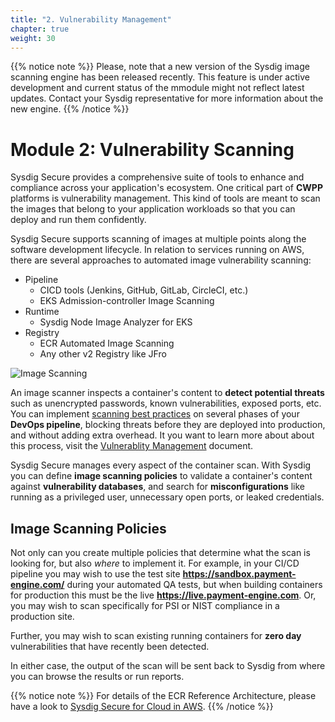 ```yaml
---
title: "2. Vulnerability Management"
chapter: true
weight: 30
---
```


{{% notice note %}}
Please, note that a new version of the Sysdig image scanning engine
has been released recently. This feature is under active development
and current status of the mmodule might not reflect latest updates.
Contact your Sysdig representative for more information about the new engine.
{{% /notice %}}

# Module 2: Vulnerability Scanning

Sysdig Secure provides a comprehensive suite of tools to enhance and compliance across your application's ecosystem.
One critical part of **CWPP** platforms is vulnerability management. This kind of tools are meant to scan the images that belong to your application workloads so that you can deploy and run them confidently.

<!-- Sysdig’s **ImageVision** technology identifies vulnerabilities and misconfigurations by automating scanning within CI/CD pipelines and registries, as well as implementing registry scanning inline. It also blocks vulnerabilities pre-production, monitors for new CVEs at runtime, and helps you map a critical vulnerability back to an application and dev team. -->

Sysdig Secure supports scanning of images at multiple points along the software development lifecycle. In relation to services running on AWS, there are several approaches to automated image vulnerability scanning:

 - Pipeline
   - CICD tools (Jenkins, GitHub, GitLab, CircleCI, etc.)
   - EKS Admission-controller Image Scanning
 - Runtime
   - Sysdig Node Image Analyzer for EKS
 - Registry
   - ECR Automated Image Scanning
   - Any other v2 Registry like JFro

![Image Scanning](/images/00_introduction/image_scanning01.png)

An image scanner inspects a container's content to **detect potential threats** such as unencrypted passwords, known vulnerabilities, exposed ports, etc.
You can implement [scanning best practices](https://sysdig.com/blog/image-scanning-best-practices/) on several phases of your **DevOps pipeline**, blocking threats before they are deployed into production, and without adding extra overhead.
It you want to learn more about about this process, visit the [Vulnerablity Management](https://docs.sysdig.com/en/docs/sysdig-secure/vulnerabilities) document.

Sysdig Secure manages every aspect of the container scan. With Sysdig you can define **image scanning policies** to validate a container's content against **vulnerability databases**, and search for **misconfigurations** like running as a privileged user, unnecessary open ports, or leaked credentials.


## Image Scanning Policies

Not only can you create multiple policies that determine what the scan is looking for, but also _where_ to implement it. For example, in your CI/CD pipeline you may wish to use the test site **https://sandbox.payment-engine.com/** during your automated QA tests, but when building containers for production this must be the live **https://live.payment-engine.com**. Or, you may wish to scan specifically for PSI or NIST compliance in a production site.

Further, you may wish to scan existing running containers for **zero day** vulnerabilities that have recently been detected.

In either case, the output of the scan will be sent back to Sysdig from where you can browse the results or run reports.


{{% notice note %}}
For details of the ECR Reference Architecture, please have a look to [Sysdig Secure for Cloud in AWS](https://sysdig.com/ecosystem/aws/).
{{% /notice %}}
